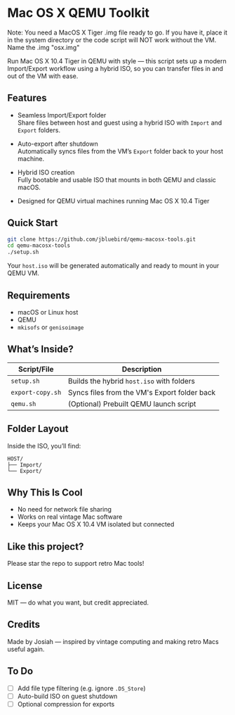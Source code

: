 # Mac OS X QEMU Toolkit

Note: You need a MacOS X Tiger .img file ready to go. If you have it, place it in the system directory or the code script will NOT work without the VM. Name the .img "osx.img"

Run Mac OS X 10.4 Tiger in QEMU with style — this script sets up a modern Import/Export workflow using a hybrid ISO, so you can transfer files in and out of the VM with ease.

## Features

- Seamless Import/Export folder  
  Share files between host and guest using a hybrid ISO with `Import` and `Export` folders.

- Auto-export after shutdown  
  Automatically syncs files from the VM’s `Export` folder back to your host machine.

- Hybrid ISO creation  
  Fully bootable and usable ISO that mounts in both QEMU and classic macOS.

- Designed for QEMU virtual machines running Mac OS X 10.4 Tiger

## Quick Start

```bash
git clone https://github.com/jbluebird/qemu-macosx-tools.git
cd qemu-macosx-tools
./setup.sh
```

Your `host.iso` will be generated automatically and ready to mount in your QEMU VM.

## Requirements

- macOS or Linux host
- QEMU
- `mkisofs` or `genisoimage`

## What’s Inside?

| Script/File     | Description                                  |
|-----------------|----------------------------------------------|
| `setup.sh`      | Builds the hybrid `host.iso` with folders    |
| `export-copy.sh`| Syncs files from the VM's Export folder back |
| `qemu.sh`       | (Optional) Prebuilt QEMU launch script       |

## Folder Layout

Inside the ISO, you’ll find:

```
HOST/
├── Import/
└── Export/
```

## Why This Is Cool

- No need for network file sharing
- Works on real vintage Mac software
- Keeps your Mac OS X 10.4 VM isolated but connected

## Like this project?

Please star the repo to support retro Mac tools!

## License

MIT — do what you want, but credit appreciated.

## Credits

Made by Josiah — inspired by vintage computing and making retro Macs useful again.

## To Do

- [ ] Add file type filtering (e.g. ignore `.DS_Store`)
- [ ] Auto-build ISO on guest shutdown
- [ ] Optional compression for exports
